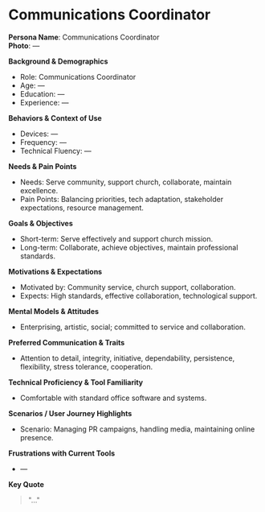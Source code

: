 # Communications Coordinator

**Persona Name**: Communications Coordinator  
**Photo**: —  

**Background & Demographics**  
- Role: Communications Coordinator  
- Age: —  
- Education: —  
- Experience: —  

**Behaviors & Context of Use**  
- Devices: —  
- Frequency: —  
- Technical Fluency: —  

**Needs & Pain Points**  
- Needs: Serve community, support church, collaborate, maintain excellence.  
- Pain Points: Balancing priorities, tech adaptation, stakeholder expectations, resource management.  

**Goals & Objectives**  
- Short-term: Serve effectively and support church mission.  
- Long-term: Collaborate, achieve objectives, maintain professional standards.  

**Motivations & Expectations**  
- Motivated by: Community service, church support, collaboration.  
- Expects: High standards, effective collaboration, technological support.  

**Mental Models & Attitudes**  
- Enterprising, artistic, social; committed to service and collaboration.  

**Preferred Communication & Traits**  
- Attention to detail, integrity, initiative, dependability, persistence, flexibility, stress tolerance, cooperation.  

**Technical Proficiency & Tool Familiarity**  
- Comfortable with standard office software and systems.  

**Scenarios / User Journey Highlights**  
- Scenario: Managing PR campaigns, handling media, maintaining online presence.  

**Frustrations with Current Tools**  
- —  

**Key Quote**  
> "…"  